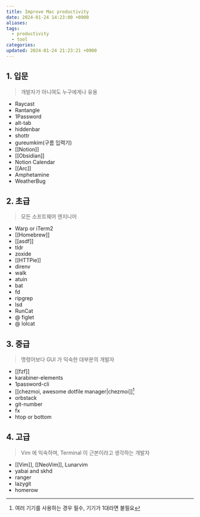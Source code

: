 ```yaml
---
title: Improve Mac productivity
date: 2024-01-24 14:23:00 +0900
aliases: 
tags:
  - productivity
  - tool
categories: 
updated: 2024-01-24 21:23:21 +0900
---
```


## 1. 입문

> 개발자가 아니여도 누구에게나 유용

- Raycast
- Rantangle
- 1Password
- alt-tab
- hiddenbar
- shottr
- gureumkim(구름 입력기)
- [[Notion]]
- [[Obsidian]]
- Notion Calendar
- [[Arc]]
- Amphetamine
- WeatherBug

## 2. 초급

> 모든 소프트웨어 엔지니어

- Warp or iTerm2
- [[Homebrew]]
- [[asdf]]
- tldr
- zoxide
- [[HTTPie]]
- direnv
- walk
- atuin
- bat
- fd
- ripgrep
- lsd
- RunCat
- @ figlet
- @ lolcat

## 3. 중급

> 명령어보다 GUI 가 익숙한 대부분의 개발자

- [[fzf]]
- karabiner-elements
- 1password-cli
- [[chezmoi, awesome dotfile manager|chezmoi]][^1]
- orbstack
- git-number
- fx
- htop or bottom

## 4. 고급

> Vim 에 익숙하며, Terminal 이 근본이라고 생각하는 개발자

- [[Vim]], [[NeoVim]], Lunarvim
- yabai and skhd
- ranger
- lazygit
- homerow

[^1]: 여러 기기를 사용하는 경우 필수, 기기가 1대라면 불필요
